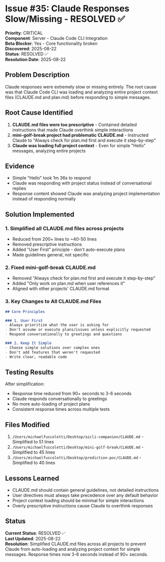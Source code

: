 # Issue #35: Claude Responses Slow/Missing - RESOLVED ✅

**Priority**: CRITICAL  
**Component**: Server - Claude Code CLI Integration  
**Beta Blocker**: Yes - Core functionality broken  
**Discovered**: 2025-08-22  
**Status**: RESOLVED ✅  
**Resolution Date**: 2025-08-22  

## Problem Description

Claude responses were extremely slow or missing entirely. The root cause was that Claude Code CLI was loading and analyzing entire project context files (CLAUDE.md and plan.md) before responding to simple messages.

## Root Cause Identified

1. **CLAUDE.md files were too prescriptive** - Contained detailed instructions that made Claude overthink simple interactions
2. **mini-golf-break project had problematic CLAUDE.md** - Instructed Claude to "Always check for plan.md first and execute it step-by-step"
3. **Claude was loading full project context** - Even for simple "Hello" messages, analyzing entire projects

## Evidence

- Simple "Hello" took 1m 36s to respond
- Claude was responding with project status instead of conversational replies
- Response content showed Claude was analyzing project implementation instead of responding normally

## Solution Implemented

### 1. Simplified all CLAUDE.md files across projects
- Reduced from 200+ lines to ~40-50 lines
- Removed prescriptive instructions
- Added "User First" principle - don't auto-execute plans
- Made guidelines general, not specific

### 2. Fixed mini-golf-break CLAUDE.md
- Removed "Always check for plan.md first and execute it step-by-step"
- Added "Only work on plan.md when user references it"
- Aligned with other projects' CLAUDE.md format

### 3. Key Changes to All CLAUDE.md Files
```markdown
## Core Principles

### 1. User First
- Always prioritize what the user is asking for
- Don't assume or execute plans/issues unless explicitly requested
- Respond conversationally to greetings and questions

### 2. Keep It Simple
- Choose simple solutions over complex ones
- Don't add features that weren't requested
- Write clear, readable code
```

## Testing Results

After simplification:
- Response time reduced from 90+ seconds to 3-6 seconds
- Claude responds conversationally to greetings
- No more auto-loading of project plans
- Consistent response times across multiple tests

## Files Modified

1. `/Users/michaelfuscoletti/Desktop/aicli-companion/CLAUDE.md` - Simplified to 51 lines
2. `/Users/michaelfuscoletti/Desktop/mini-golf-break/CLAUDE.md` - Simplified to 45 lines  
3. `/Users/michaelfuscoletti/Desktop/prediction-poc/CLAUDE.md` - Simplified to 40 lines

## Lessons Learned

- CLAUDE.md should contain general guidelines, not detailed instructions
- User directives must always take precedence over any default behavior
- Project context loading should be minimal for simple interactions
- Overly prescriptive instructions cause Claude to overthink responses

## Status

**Current Status**: RESOLVED ✅  
**Last Updated**: 2025-08-22  
**Resolution**: Simplified CLAUDE.md files across all projects to prevent Claude from auto-loading and analyzing project context for simple messages. Response times now 3-6 seconds instead of 90+ seconds.